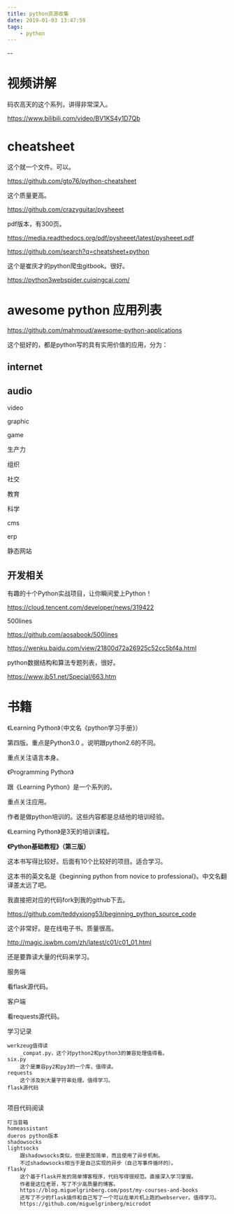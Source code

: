 ```yaml
---
title: python资源收集
date: 2019-01-03 13:47:59
tags:
	- python
---
```




--

# 视频讲解

码农高天的这个系列，讲得非常深入。

https://www.bilibili.com/video/BV1KS4y1D7Qb

# cheatsheet

这个就一个文件。可以。

https://github.com/gto76/python-cheatsheet

这个质量更高。

https://github.com/crazyguitar/pysheeet

pdf版本，有300页。

https://media.readthedocs.org/pdf/pysheeet/latest/pysheeet.pdf



https://github.com/search?q=cheatsheet+python

这个是崔庆才的python爬虫gitbook。很好。

https://python3webspider.cuiqingcai.com/



# awesome python 应用列表

https://github.com/mahmoud/awesome-python-applications

这个挺好的，都是python写的具有实用价值的应用，分为：

## internet



## audio

video

graphic

game

生产力

组织

社交

教育

科学

cms

erp

静态网站

## 开发相关



有趣的十个Python实战项目，让你瞬间爱上Python！

https://cloud.tencent.com/developer/news/319422



500lines

https://github.com/aosabook/500lines





https://wenku.baidu.com/view/21800d72a26925c52cc5bf4a.html

python数据结构和算法专题列表，很好。

https://www.jb51.net/Special/663.htm

# 书籍

《Learning Python》（中文名《python学习手册》）

第四版。重点是Python3.0 。说明跟python2.6的不同。

重点关注语言本身。

《Programming Python》

跟《Learning Python》是一个系列的。

重点关注应用。

作者是做python培训的。这些内容都是总结他的培训经验。

《Learning Python》是3天的培训课程。



**《Python基础教程》（第三版）**

这本书写得比较好。后面有10个比较好的项目。适合学习。

这本书的英文名是《beginning python from novice to professional》。中文名翻译差太远了吧。

我直接把对应的代码fork到我的github下去。

https://github.com/teddyxiong53/beginning_python_source_code



这个非常好。是在线电子书。质量很高。

http://magic.iswbm.com/zh/latest/c01/c01_01.html



还是要靠读大量的代码来学习。



服务端

看flask源代码。

客户端

看requests源代码。



学习记录

```
werkzeug值得读
	_compat.py，这个对python2和python3的兼容处理值得看。
six.py
	这个是兼容py2和py3的一个库，值得读。
requests
	这个涉及到大量字符串处理。值得学习。
flask源代码
	
```

项目代码阅读

```
叮当音箱
homeassistant
dueros python版本
shadowsocks
lightsocks
	跟shadowsocks类似，但是更加简单，而且使用了异步机制。
	不过shadowsocks相当于是自己实现的异步（自己写事件循环的）。
flasky
	这个基于flask开发的简单博客程序，代码写得很规范。直接深入学习掌握。
	作者是这位老哥，写了不少高质量的博客。
	https://blog.miguelgrinberg.com/post/my-courses-and-books
	还写了不少的flask插件和自己写了一个可以在单片机上跑的webserver。值得学习。
	https://github.com/miguelgrinberg/microdot
```


